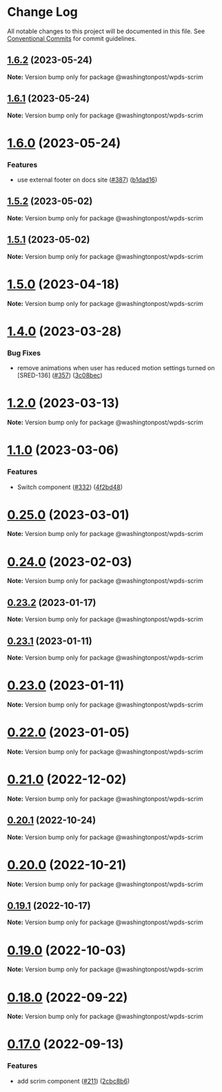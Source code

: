 # Change Log

All notable changes to this project will be documented in this file.
See [Conventional Commits](https://conventionalcommits.org) for commit guidelines.

## [1.6.2](https://github.com/washingtonpost/wpds-ui-kit/compare/v1.6.1...v1.6.2) (2023-05-24)

**Note:** Version bump only for package @washingtonpost/wpds-scrim

## [1.6.1](https://github.com/washingtonpost/wpds-ui-kit/compare/v1.6.0...v1.6.1) (2023-05-24)

**Note:** Version bump only for package @washingtonpost/wpds-scrim

# [1.6.0](https://github.com/washingtonpost/wpds-ui-kit/compare/v1.5.2...v1.6.0) (2023-05-24)

### Features

- use external footer on docs site ([#387](https://github.com/washingtonpost/wpds-ui-kit/issues/387)) ([b1dad16](https://github.com/washingtonpost/wpds-ui-kit/commit/b1dad167a07cb75938a9fc3d22f4e69b4f0e4697))

## [1.5.2](https://github.com/washingtonpost/wpds-ui-kit/compare/v1.5.1...v1.5.2) (2023-05-02)

**Note:** Version bump only for package @washingtonpost/wpds-scrim

## [1.5.1](https://github.com/washingtonpost/wpds-ui-kit/compare/v1.5.0...v1.5.1) (2023-05-02)

**Note:** Version bump only for package @washingtonpost/wpds-scrim

# [1.5.0](https://github.com/washingtonpost/wpds-ui-kit/compare/v1.4.0...v1.5.0) (2023-04-18)

**Note:** Version bump only for package @washingtonpost/wpds-scrim

# [1.4.0](https://github.com/washingtonpost/wpds-ui-kit/compare/v1.3.0...v1.4.0) (2023-03-28)

### Bug Fixes

- remove animations when user has reduced motion settings turned on [SRED-136] ([#357](https://github.com/washingtonpost/wpds-ui-kit/issues/357)) ([3c08bec](https://github.com/washingtonpost/wpds-ui-kit/commit/3c08bec85394fca28bdad816a67cd83956821df4))

# [1.2.0](https://github.com/washingtonpost/wpds-ui-kit/compare/v1.1.0...v1.2.0) (2023-03-13)

**Note:** Version bump only for package @washingtonpost/wpds-scrim

# [1.1.0](https://github.com/washingtonpost/wpds-ui-kit/compare/v1.0.0...v1.1.0) (2023-03-06)

### Features

- Switch component ([#332](https://github.com/washingtonpost/wpds-ui-kit/issues/332)) ([4f2bd48](https://github.com/washingtonpost/wpds-ui-kit/commit/4f2bd482f61a06f0cee3b20ced80cedbde52f01f))

# [0.25.0](https://github.com/washingtonpost/wpds-ui-kit/compare/v0.24.0...v0.25.0) (2023-03-01)

**Note:** Version bump only for package @washingtonpost/wpds-scrim

# [0.24.0](https://github.com/washingtonpost/wpds-ui-kit/compare/v0.23.2...v0.24.0) (2023-02-03)

**Note:** Version bump only for package @washingtonpost/wpds-scrim

## [0.23.2](https://github.com/washingtonpost/wpds-ui-kit/compare/v0.24.0...v0.23.2) (2023-01-17)

**Note:** Version bump only for package @washingtonpost/wpds-scrim

## [0.23.1](https://github.com/washingtonpost/wpds-ui-kit/compare/v0.23.0...v0.23.1) (2023-01-11)

**Note:** Version bump only for package @washingtonpost/wpds-scrim

# [0.23.0](https://github.com/washingtonpost/wpds-ui-kit/compare/v0.22.0...v0.23.0) (2023-01-11)

**Note:** Version bump only for package @washingtonpost/wpds-scrim

# [0.22.0](https://github.com/washingtonpost/wpds-ui-kit/compare/v0.21.0...v0.22.0) (2023-01-05)

**Note:** Version bump only for package @washingtonpost/wpds-scrim

# [0.21.0](https://github.com/washingtonpost/wpds-ui-kit/compare/v0.20.1...v0.21.0) (2022-12-02)

**Note:** Version bump only for package @washingtonpost/wpds-scrim

## [0.20.1](https://github.com/washingtonpost/wpds-ui-kit/compare/v0.20.0...v0.20.1) (2022-10-24)

**Note:** Version bump only for package @washingtonpost/wpds-scrim

# [0.20.0](https://github.com/washingtonpost/wpds-ui-kit/compare/v0.19.1...v0.20.0) (2022-10-21)

**Note:** Version bump only for package @washingtonpost/wpds-scrim

## [0.19.1](https://github.com/washingtonpost/wpds-ui-kit/compare/v0.19.1-experimental.0...v0.19.1) (2022-10-17)

**Note:** Version bump only for package @washingtonpost/wpds-scrim

# [0.19.0](https://github.com/washingtonpost/wpds-ui-kit/compare/v0.18.0...v0.19.0) (2022-10-03)

**Note:** Version bump only for package @washingtonpost/wpds-scrim

# [0.18.0](https://github.com/washingtonpost/wpds-ui-kit/compare/v0.17.0...v0.18.0) (2022-09-22)

**Note:** Version bump only for package @washingtonpost/wpds-scrim

# [0.17.0](https://github.com/washingtonpost/wpds-ui-kit/compare/v0.16.0...v0.17.0) (2022-09-13)

### Features

- add scrim component ([#211](https://github.com/washingtonpost/wpds-ui-kit/issues/211)) ([2cbc8b6](https://github.com/washingtonpost/wpds-ui-kit/commit/2cbc8b6573961aff2f754a2184fcc451cb8c1258))
